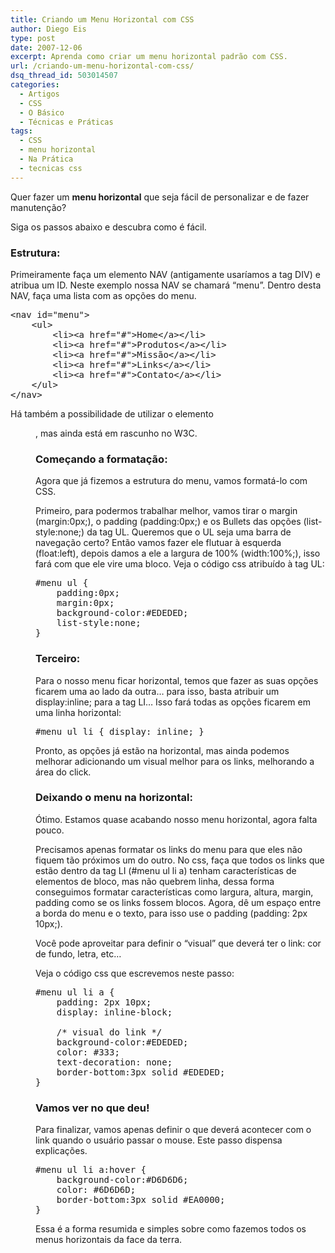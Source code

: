 ```yaml
---
title: Criando um Menu Horizontal com CSS
author: Diego Eis
type: post
date: 2007-12-06
excerpt: Aprenda como criar um menu horizontal padrão com CSS.
url: /criando-um-menu-horizontal-com-css/
dsq_thread_id: 503014507
categories:
  - Artigos
  - CSS
  - O Básico
  - Técnicas e Práticas
tags:
  - CSS
  - menu horizontal
  - Na Prática
  - tecnicas css
---
```


<div class="tb-article-banner">
<script async type='text/javascript' src='//s.clickiocdn.com/t/common_258.js'></script>
<script class='__lxGc__' type='text/javascript'>
((__lxGc__=window.__lxGc__||{'s':{},'b':0})['s']['_210746']=__lxGc__['s']['_210746']||{'b':{}})['b']['_609152']={'i':__lxGc__.b++};
</script>
</div>

Quer fazer um **menu horizontal** que seja fácil de personalizar e de fazer manutenção?
  
Siga os passos abaixo e descubra como é fácil.

### Estrutura:

Primeiramente faça um elemento NAV (antigamente usaríamos a tag DIV) e atribua um ID. Neste exemplo nossa NAV se chamará &#8220;menu&#8221;. Dentro desta NAV, faça uma lista com as opções do menu.

<pre class="lang-html">&lt;nav id="menu"&gt;
	&lt;ul&gt;
		&lt;li&gt;&lt;a href="#"&gt;Home&lt;/a&gt;&lt;/li&gt;
		&lt;li&gt;&lt;a href="#"&gt;Produtos&lt;/a&gt;&lt;/li&gt;
		&lt;li&gt;&lt;a href="#"&gt;Missão&lt;/a&gt;&lt;/li&gt;
		&lt;li&gt;&lt;a href="#"&gt;Links&lt;/a&gt;&lt;/li&gt;
		&lt;li&gt;&lt;a href="#"&gt;Contato&lt;/a&gt;&lt;/li&gt;
	&lt;/ul&gt;
&lt;/nav&gt;
</pre>

Há também a possibilidade de utilizar o elemento **<menu>**, mas ainda está em rascunho no W3C.

### Começando a formatação:

Agora que já fizemos a estrutura do menu, vamos formatá-lo com CSS.

Primeiro, para podermos trabalhar melhor, vamos tirar o margin (margin:0px;), o padding (padding:0px;) e os Bullets das opções (list-style:none;) da tag UL. Queremos que o UL seja uma barra de navegação certo? Então vamos fazer ele flutuar à esquerda (float:left), depois damos a ele a largura de 100% (width:100%;), isso fará com que ele vire uma bloco. Veja o código css atribuído à tag UL:

<pre class="lang-css">#menu ul {
	padding:0px;
	margin:0px;
	background-color:#EDEDED;
	list-style:none;
}
</pre>

### Terceiro:

Para o nosso menu ficar horizontal, temos que fazer as suas opções ficarem uma ao lado da outra&#8230; para isso, basta atribuir um display:inline; para a tag LI&#8230; Isso fará todas as opções ficarem em uma linha horizontal:

<pre class="lang-css">#menu ul li { display: inline; }
</pre>

Pronto, as opções já estão na horizontal, mas ainda podemos melhorar adicionando um visual melhor para os links, melhorando a área do click.

### Deixando o menu na horizontal:

Ótimo. Estamos quase acabando nosso menu horizontal, agora falta pouco.
  
Precisamos apenas formatar os links do menu para que eles não fiquem tão próximos um do outro. No css, faça que todos os links que estão dentro da tag LI (#menu ul li a) tenham características de elementos de bloco, mas não quebrem linha, dessa forma conseguimos formatar características como largura, altura, margin, padding como se os links fossem blocos. Agora, dê um espaço entre a borda do menu e o texto, para isso use o padding (padding: 2px 10px;).

Você pode aproveitar para definir o &#8220;visual&#8221; que deverá ter o link: cor de fundo, letra, etc&#8230;

Veja o código css que escrevemos neste passo:

<pre class="lang-css">#menu ul li a {
	padding: 2px 10px;
	display: inline-block;

	/* visual do link */
	background-color:#EDEDED;
	color: #333;
	text-decoration: none;
	border-bottom:3px solid #EDEDED;
}
</pre>

### Vamos ver no que deu!

Para finalizar, vamos apenas definir o que deverá acontecer com o link quando o usuário passar o mouse. Este passo dispensa explicações.

<pre class="lang-css">#menu ul li a:hover {
	background-color:#D6D6D6;
	color: #6D6D6D;
	border-bottom:3px solid #EA0000;
}
</pre>

Essa é a forma resumida e simples sobre como fazemos todos os menus horizontais da face da terra.

 [1]: http://tableless.com.br/video-menu-horizontal-em-5-minutos
 [2]: http://campus.tableless.com.br/